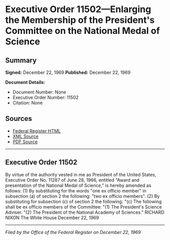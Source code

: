 # Executive Order 11502—Enlarging the Membership of the President's Committee on the National Medal of Science

## Summary

**Signed:** December 22, 1969
**Published:** December 22, 1969

**Document Details:**
- Document Number: None
- Executive Order Number: 11502
- Citation: None

## Sources
- [Federal Register HTML](https://www.presidency.ucsb.edu/documents/executive-order-11502-enlarging-the-membership-the-presidents-committee-the-national-medal)
- [XML Source](None)
- [PDF Source](None)

---

## Executive Order 11502

By virtue of the authority vested in me as President of the United States, Executive Order No. 11287 of June 28, 1966, entitled "Award and presentation of the National Medal of Science," is hereby amended as follows:
    (1) By substituting for the words "one ex officio member" in subsection (a) of section 2 the following: "two ex officio members".
    (2) By substituting for subsection (c) of section 2 the following:
"(c) The following shall be ex officio members of the Committee:
"(1) The President's Science Adviser.
"(2) The President of the National Academy of Sciences."
RICHARD NIXON
The White House
December 22, 1969

---

*Filed by the Office of the Federal Register on December 22, 1969*
